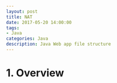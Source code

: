 ```yaml
---
layout: post
title: NAT
date: 2017-05-20 14:00:00
tags:
- Java
categories: Java
description: Java Web app file structure
---
```


# 1. Overview
